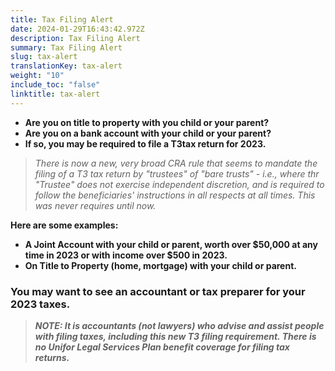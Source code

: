 ```yaml
---
title: Tax Filing Alert
date: 2024-01-29T16:43:42.972Z
description: Tax Filing Alert
summary: Tax Filing Alert
slug: tax-alert
translationKey: tax-alert
weight: "10"
include_toc: "false"
linktitle: tax-alert
---
```

* **Are you on title to property with you child or your parent?**
* **Are you on a bank account with your child or your parent?**
* **If so, you may be required to file a T3tax return for 2023.**

> *T﻿here is now a new, very broad CRA rule that seems to mandate the filing of a T3 tax return by "trustees" of "bare trusts" - i.e., where thr "Trustee" does not exercise independent discretion, and is required to follow the beneficiaries' instructions in all respects at all times. This was never requires until now.*

**H﻿ere are some examples:**

* **A﻿ Joint Account with your child or parent, worth over $50,000 at any time in 2023 or with income over $500 in 2023.**
* **O﻿n Title to Property (home, mortgage) with your child or parent.**

### **Y﻿ou may want to see an accountant or tax preparer for your 2023 taxes.**

> ***N﻿OTE: It is accountants (not lawyers) who advise and assist people with filing taxes, including this new T3 filing requirement. There is no Unifor Legal Services Plan benefit coverage for filing tax returns.***